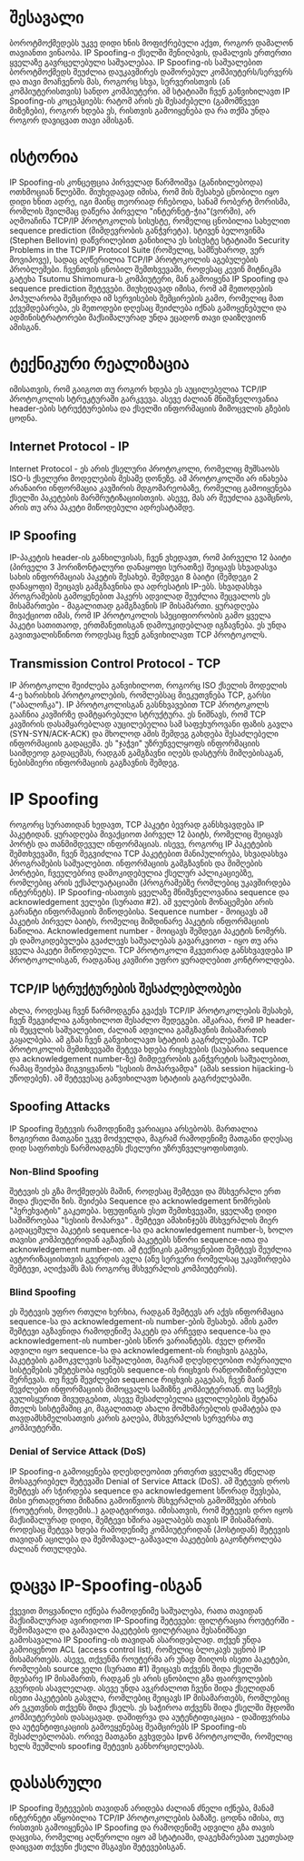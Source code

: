 # შესავალი

ბოროტმოქმედებს უკვე დიდი ხნის მოფიქრებული აქვთ, როგორ დამალონ თავიანთი ვინაობა. IP Spoofing-ი ქსელში შენიღბვის, დამალვის ერთერთი ყველაზე გავრცელებული საშუალებაა. IP Spoofing-ის საშუალებით ბოროტმოქმედს შეუძლია დაუკავშირეს დაშორებულ კომპიუტერს/სერვერს და თავი მოაჩვენოს მას, როგორც სხვა, სერვერისთვის (ან კომპიუტერისთვის) სანდო კომპიუტერი. ამ სტატიაში ჩვენ განვიხილავთ IP Spoofing-ის კოცეპციებს: რატომ არის ეს შესაძებელი (გამომწვევი მიზეზები), როგორ ხდება ეს, რისთვის გამოიყენება და რა თქმა უნდა როგორ დავიცვათ თავი ამისგან.


# ისტორია


IP Spoofing-ის კონცეფცია პირველად წარმოიშვა (განიხილებოდა) ოთხმოციან წლებში. მიუხედავად იმისა, რომ მის შესახებ ცნობილი იყო დიდი ხნით ადრე, იგი მაინც თეორიად რჩებოდა, სანამ რობერტ მორისმა, რომლის შვილმაც დაწერა პირველი "ინტერნეტ-ჭია"(ვორმი), არ აღმოაჩინა TCP/IP პროტოკოლის სისუსტე, რომელიც ცნობილია სახელით sequence prediction (მიმდევრობის განჭვრეტა). სტივენ ბელოვინმა (Stephen Bellovin) დაწვრილებით განიხილა ეს სისუსტე სტატიაში Security Problems in the TCP/IP Protocol Suite (რომელიც, სამწუხაროდ, ვერ მოვიპოვე), სადაც აღწერილია TCP/IP პროტოკოლის აგებულების პრობლემები. ჩვენთვის ცნობილ შემთხვევაში, როდესაც კევინ მიტნიკმა გატეხა Tsutomu Shimomura-ს კომპიუტერი, მან გამოიყენა IP Spoofing და sequence prediction შეტევები. მიუხედავად იმისა, რომ ამ მეთოდების პოპულარობა შემცირდა იმ სერვისების შემცირების გამო, რომელიც მათ ექვემდებარება, ეს მეთოდები დღესაც შეიძლება იქნას გამოყენებული და ადმინისტრატორები მაქსიმალურად უნდა ეცადონ თავი დაიზღვიონ ამისგან.


# ტექნიკური რეალიზაცია


იმისათვის, რომ გაიგოთ თუ როგორ ხდება ეს აუცილებელია TCP/IP პროტოკოლის სტრუკტურაში გარკვევა. ასევე ძალიან მნიშვნელოვანია header-ების სტრუქტურებისა და ქსელში ინფორმაციის მიმოცვლის გზების ცოდნა.


## Internet Protocol - IP


Internet Protocol - ეს არის ქსელური პროტოკოლი, რომელიც მუშსაობს ISO-ს ქსელური მოდელების მესამე დონეზე. ამ პროტოკოლში არ ინახება არანაირი ინფორმაცია კავშირის მდგომარეობაზე, რომელიც გამოიყენება ქსელში პაკეტების მარშრუტიზაციისთვის. ასევე, მას არ შეუძლია გვამცნოს, არის თუ არა პაკეტი მიწოდებული ადრესატამდე.


## IP Spoofing


IP-პაკეტის header-ის განხილვისას, ჩვენ ვხედავთ, რომ პირველი 12 ბაიტი (პირველი 3 ჰორიზონტალური დანაყოფი სურათზე) შეიცავს სხვადასვა სახის ინფორმაციას პაკეტის შესახებ. შემდეგი 8 ბაიტი (შემდეგი 2 დანაყოფი) შეიცავს გამგზავნისა და ადრესატის IP-ებს. სხვადასხვა პროგრამების გამოყენებით ჰაკერს ადვილად შეუძლია შეცვალოს ეს მისამართები - მაგალითად გამგზავნის IP მისამართი. ყურადღება მივაქციოთ იმას, რომ IP პროტოკოლის სპეციფიორობის გამო ყველა პაკეტი სათითაოდ, ერთმანეთისგან დამოუკიდებლად იგზავნება. ეს უნდა გავითვალისწინოთ როდესაც ჩვენ განვიხილავთ TCP პროტოკოლს.


## Transmission Control Protocol - TCP


IP პროტოკოლი შეიძლება განვიხილოთ, როგორც ISO ქსელის მოდელის 4-ე ხარისხის პროტოკოლების, რომლებსაც მიეკუთვნება TCP, გარსი ("აბალოჩკა"). IP პროტოკოლისგან გასნხვავებით TCP პროტოკოლს გააჩნია კავშირზე დამტყარებული სტრუქტურა. ეს ნიშნავს, რომ TCP კავშირის დასამყარებლად აუცილებელია სამ საფეხუროვანი ფაზის გავლა (SYN-SYN/ACK-ACK) და მხოლოდ ამის შემდეგ გახდება შესაძლებელი ინფორმაციის გადაცემა. ეს "ჯაჭვი" უზრუნველყოფს ინფორმაციის საიმდეოდ გადაცემას, რადგან გამგზავნი იღებს დასტურს მიმღებისაგან, ნებისმიერი ინფორმაციის გაგზავნის შემდეგ.


# IP Spoofing


როგორც სურათიდან ხედავთ, TCP პაკეტი ბევრად განსხვავდება IP პაკეტიდან. ყურადღება მივაქციოთ პირველ 12 ბაიტს, რომელიც შეიცავს პორტს და თანმიმდევულ ინფორმაციას. ისევე, როგორც IP პაკეტების შემთხვევაში, ჩვენ შეგვიძლია TCP პაკეტებით მანიპულირება, სხვადასხვა პროგრამების საშუალებით. ინფორმაციის გამგზავნის და მიმღების პორტები, ჩვეულებრივ დამოკიდებულია ქსელურ აპლიკაციებზე, რომლებიც არის ექსპლუატაციაში (პროგრამებზე რომლებიც უკავშირდება ინტერნეტს). IP Spoofing-ისათვის ყველაზე მნიშვნელოვანია sequence და acknowledgement ველები (სურათი #2). ამ ველების მონაცემები არის გარანტი ინფორმაციის მიწოდებისა. Sequence number - მოიცავს ამ პაკეტის პირველ ბაიტს, რომელიც მიმდინარე პაკეტის ინფორმაციის ნაწილია. Acknowledgement number - მოიცავს შემდეგი პაკეტის ნომერს. ეს დამოკიდებულება გვაძლევს საშუალებას გავარკვიოთ - იყო თუ არა ყველა პაკეტი მიწოდებული. TCP პროტოკოლი მკვეთრად განსხვავდება IP პროტოკოლისგან, რადგანაც კავშირი უფრო ყურადღებით კონტროლდება.


## TCP/IP სტრუქტურების შესაძლებლობები


ახლა, როდესაც ჩვენ წარმოდგენა გვაქვს TCP/IP პროტოკოლების შესახებ, ჩვენ შეგვიძლია განვიხილოთ შესაძლო შედეგები. აშკარაა, რომ IP header-ის შეცვლის საშუალებით, ძალიან ადვილია გამგზავნის მისამართის გაყალბება. ამ გზას ჩვენ განვიხილავთ სტატიის გაგრძელებაში.
TCP პროტოკოლის შემთხვევაში შეტევა ხდება რიცხვების (საუბარია sequence და acknowledgement number-ზე) მიმდევრობის განჭვრეტის საშუალებით, რამაც შეიძება მიგვიყვანოს "სესიის მოპარვამდა" (ამას session hijacking-ს უწოდებენ). ამ შეტევესაც განვიხილავთ სტატიის გაგრძელებაში.


## Spoofing Attacks


IP Spoofing შეტევის რამოდენიმე ვარიაცია არსებობს. მართალია ზოგიერთი მათგანი უკვე მოძველდა, მაგრამ რამოდენიმე მათგანი დღესაც დიდ საფრთხეს წარმოადგენს ქსელური უზრუნველყოფისთვის.


### Non-Blind Spoofing


შეტევის ეს გზა მოქმედებს მაშინ, როდესაც შემტევი და მსხვერპლი ერთ შიდა ქსელში ზის. შეიძება Sequence და acknowledgement ნომრების "პერეხვატის" გაკეთება. სფუფინგის ესეთ შემთხვევაში, ყველაზე დიდი საშიშროებაა "სესიის მოპარვა" . შემტევი ამახინჯებს მსხვერპლის მიერ გადაცემული პაკეტის sequence-სა და acknowledgement number-ს, ხოლო თავისი კომპიუტერიდან აგზავნის პაკეტებს სწორი sequence-ითა და acknowledgement number-ით. ამ ტექნიკის გამოყენებით შემტევს შეუძლია ავტორიზაციისთვის გვერდის ავლა (ანუ სერვერი რომელსაც უკავშირდება შემტევი, აღიქვამს მას როგორც მსხვერპლის კომპიუტერის).


### Blind Spoofing


ეს შეტევის უფრო რთული ხერხია, რადგან შემტევს არ აქვს ინფორმაცია sequence-სა და acknowledgement-ის number-ების შესახებ. ამის გამო შემტევი აგზავნიდა რამოდენიმე პაკეტს და არჩევდა sequence-სა და acknowledgement-ის number-ების სწორ ვარიანტებს. ძველ დროში ადვილი იყო sequence-სა და acknowledgement-ის რიცხვის გაგება, პაკეტების გამოკვლევის საშუალებით, მაგრამ დღესდღეობით ოპერაიული სისტემების უმეტესობა იყენებს sequence-ის რიცხვის რანდომიზირებული შერჩევას. თუ ჩვენ შევძლებთ sequence რიცხვის გაგებას, ჩვენ მაინ შევძლებთ ინფორმაციის მიმოცვალს სამიზნე კომპიუტერთან. თუ საქმეს გულისყურით მივუდგებით, ასევე შესაძლებელია ცვლილებების შეტანა მთელს სისტემაშიც კი, მაგალითად ახალი მომხმარებლის დამატება და თავდამსხმელისათვის კარის გაღება, მსხვერპლის სერვერსა თუ კომპიუტერში.


### Denial of Service Attack (DoS)


IP Spoofing-ი გამოიყენება დღესდღეობით ერთერთ ყველაზე ძნელად მოსაგერიებელ შეტევაში Denial of Service Attack (DoS). ამ შეტევის დროს შემტევს არ სჭირდება sequence და acknowledgement სწორად შევსება, მისი ერთადერთი მიზანია გამოიწვიოს მსხვერპლის გამომშვები არხის (როუტერის, მოდემის..) გადატვირთვა. იმისათვის, რომ შეტევის დრო იყოს მაქსიმალურად დიდი, შემტევი ხშირა აყალაბებს თავის IP მისამართს. როდესაც შეტევა ხდება რამოდენიმე კომპიუტერიდან (ჰოსტიდან) შეტევის თავიდან აცილება და შემომავალ-გამავალი პაკეტების გაკონტროლება ძალიან რთულდება.


# დაცვა IP-Spoofing-ისგან


ქვევით მოყვანილი იქნება რამოდენიმე საშუალება, რათა თავიდან მაქსიმალურად ავირიდოთ IP-Spoofing შეტევები:
ფილტრაცია როუტერში - შემომავალი და გამავალი პაკეტების ფილტრაცია შესანიშნავი გამოსავალია IP Spoofing-ის თავიდან ასარიდებლად. თქვენ უნდა გამოიყენოთ ACL (access control list), რომელიც ბლოკავს უცნობ IP მისამართებს. ასევე, თქვენმა როუტერმა არ უნად მიიღოს ისეთი პაკეტები, რომლების source ველი (სურათი #1) შეიცავს თქვენს შიდა ქსელში მდებარე IP მისამართს, რადგან ეს არის ცნობილი გზა ფაირვოლების გვერდის ასავლელად. ასევე უნდა ავკრძალოთ ჩვენი შიდა ქსელიდან ისეთი პაკეტების გასვლა, რომლებიც შეიცავს IP მისამართებს, რომლებიც არ ეკუთვნის თქვენს შიდა ქსელს. ეს საჭიროა თქვენს შიდა ქსელში მჯდომი კომპიუტერების დასაცავად.
დაშიფრვა და აუტენტიფიკაცია - დაშიფვრისა და აუტენტიფიკაციის გამოეყენებაც შეამცირებს IP Spoofing-ის შესაძლებლობას. ორივე მათგანი გვხვდება Ipv6 პროტოკოლში, რომელიც ხელს შეუშლის spoofing შეტევის განხორციელებას.


# დასასრული


IP Spoofing შეტევების თავიდან არიდება ძალიან ძნელი იქნება, მანამ ინტერნეტი აწყობილია TCP/IP პროტოკოლების ბაზაზე. ცოდნა იმისა, თუ რისთვის გამოიყენება IP Spoofing და რამოდენიმე ადვილი გზა თავის დაცვისა, რომელიც აღწეროლი იყო ამ სტატიაში, დაგეხმარებათ უკეთესად დაიცვათ თქვენი ქსელი მსგავსი შეტევებისგან.
